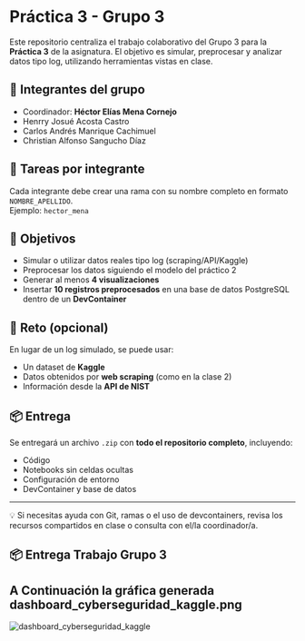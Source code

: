 # Práctica 3 - Grupo 3

Este repositorio centraliza el trabajo colaborativo del Grupo 3 para la **Práctica 3** de la asignatura. El objetivo es simular, preprocesar y analizar datos tipo log, utilizando herramientas vistas en clase.

## 👥 Integrantes del grupo

- Coordinador: **Héctor Elías Mena Cornejo**
- Henrry Josué Acosta Castro
- Carlos Andrés Manrique Cachimuel
- Christian Alfonso Sangucho Díaz

## 🧪 Tareas por integrante

Cada integrante debe crear una rama con su nombre completo en formato `NOMBRE_APELLIDO`.  
Ejemplo: `hector_mena`

## 🔧 Objetivos

- Simular o utilizar datos reales tipo log (scraping/API/Kaggle)
- Preprocesar los datos siguiendo el modelo del práctico 2
- Generar al menos **4 visualizaciones**
- Insertar **10 registros preprocesados** en una base de datos PostgreSQL dentro de un **DevContainer**

## 🚀 Reto (opcional)

En lugar de un log simulado, se puede usar:
- Un dataset de **Kaggle**
- Datos obtenidos por **web scraping** (como en la clase 2)
- Información desde la **API de NIST**

## 📦 Entrega

Se entregará un archivo `.zip` con **todo el repositorio completo**, incluyendo:
- Código
- Notebooks sin celdas ocultas
- Configuración de entorno
- DevContainer y base de datos

---

💡 Si necesitas ayuda con Git, ramas o el uso de devcontainers, revisa los recursos compartidos en clase o consulta con el/la coordinador/a.

## 📦 Entrega Trabajo Grupo 3

## A Continuación la gráfica generada **dashboard_cyberseguridad_kaggle.png**
![dashboard_cyberseguridad_kaggle](/dashboard_cyberseguridad_kaggle.png)